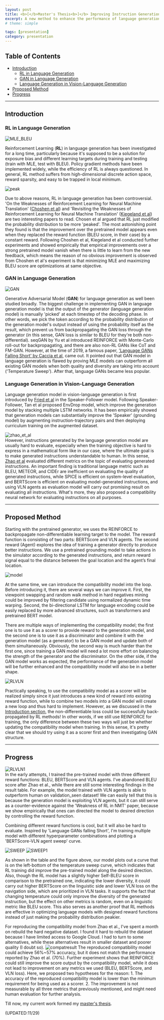 ```yaml
---
layout: post
title: <b>[</b>Master's Thesis<b>]</b> Improving Instruction Generation for Vision-Language Navigation by Reward Designing
excerpt: A new method to enhance the performance of language generation model for vision-language navigation by using REINFORCE with multi-modal rewards
# theme: simple

tags: [presentation]
category: presentation
---
```

## Table of Contents
  * [Introduction](#introduction)
    * [RL in Language Generation](#rl-in-language-generation)
    * [GAN in Language Generation](#gan-in-language-generation)
    * [Language Generation in Vision-Language Generation](#language-generation-in-vision-language-generation)
  * [Proposed Method](#proposed-method)
  * [Progress](#progress)

---
## Introduction
### RL in Language Generation
![MLE_BLEU](/images/bleu.png)

Reinforcement Learning (__RL__) in language generation has been investigated for a long time, particularly because it's supposed to be a solution for exposure bias and different learning targets during training and testing (train with MLE, test with BLEU). Policy gradient methods have been implemented widely, while the efficiency of RL is always questioned. In general, RL method suffers from high-dimensional discrete action space, reward sparsity, and easy to be trapped in local minimum.  

![peak](/images/peak.png)

Due to above reasons, RL in language generation has been controversial. 'On the Weaknesses of Reinforcement Learning
for Neural Machine Translation' ([Choshen et al](https://arxiv.org/abs/1907.01752)) and 'Revisiting the Weaknesses of Reinforcement Learning
for Neural Machine Translation' ([Kiegeland et al](https://arxiv.org/abs/2106.08942)) are two interesting papers to read. Chosen et al argued that RL just modified the probability distribution to be more 'peaked'. The most astonishing point they found is that the improvement over the pretrained model appears even when they replaced the reward function (BLEU score, in their case) by a constant reward. Following Choshen et al, Kiegeland et al conducted further experiments and showed empirically that empirical improvements
over a strong pretrained model vanish when there is little to learn from the new feedback, which means the reason of no obvious improvement is observed from Choshen et al's experiment is that minimizing MLE and maximizing BLEU score are optimizations at same objective.

### GAN in Language Generation

![GAN](/images/GAN.png)

Generative Adversarial Model (__GAN__) for language generation as well been studied broadly. The biggest challenge in implementing GAN in language generation model is that the output of the generator (language generation model) is manually 'picked' at each timestep of the decoding phase. In other words, we pick the token according to the probability distribution of the generation model's output instead of using the probability itself as the result, which prevent us from backpropagating the GAN loss through the generator (in this sense, GAN loss is similar to BLEU for they're both non-differential). seqGAN by Yu et al introduced REINFORCE with Monte-Carlo roll-out for backpropagating, and there are also non-RL GANs like CoT and FM-GAN. However, at the time of 2019, a famous paper, ['Language GANs Falling Short' by Caccia et al](https://arxiv.org/abs/1811.02549), came out. It pointed out that GAN model in language generation is flawed by proving MLE models can outperform all existing GAN models when both quality and diversity are taking into account ('Temperature Sweep'). After that, language GANs became less popular.

### Language Generation in Vision-Language Generation

Language generation model in vision-language generation is first introduced by [Fried et al](https://arxiv.org/abs/1806.02724) in the Speaker-Follower model. Following Speaker-Follower, Tan et al proposed EnvDrop model, which improve the generation model by stacking multiple LSTM networks. It has been empirically showed that generation models can substantially improve the 'Speaker' (grounding model) by augmenting instruction-trajectory pairs and then deploying curriculum training on the augmented dataset.

![zhao_et_al](/images/zhao.png)  
However, instructions generated by the language generation model are usually hard to evaluate, especially when the training objective is hard to express in a mathematical form like in our case, where the ultimate goal is to make generated instructions understandable to human. In this sense, [Zhao et al](https://arxiv.org/abs/2101.10504) evaluated different metrics on the topic of evaluating generated instructions. An important finding is traditional language metric such as BLEU, METEOR, and CIDEr are inefficient on evaluating the quality of generated instructions, while SPICE is efficient on system-level evaluation, and BERTScore is efficient on evaluating model-generated instructions, and using VLN agents as evaluation model will carry out promising result on evaluating all instructions. What's more, they also proposed a compatibility neural network for evaluating instructions on all purposes.

---

## Proposed Method

Starting with the pretrained generator, we uses the REINFORCE to backpropagate non-differentiable learning target to the model. The reward function is consisting of two parts: BERTScore and VLN agents. The second reward (Agent) explores the idea of training a generator directly to produce better instructions. We use a pretrained grounding model to take actions in the simulator according to the generated instructions, and return reward signal equal to the distance between the goal location and the agent’s final location.

![model](/images/model_vlnbert.png)

At the same time, we can introduce the compatibility model into the loop. Before introducing it, there are several ways we can improve it. First, the viewpoint swapping and random walk method in hard negatives mining could be improved by filtering candidate using normalized dynamic time warping. Second, the bi-directional LSTM for language encoding could be easily replaced by more advanced structures, such as transformers and pretrained BERT model.

There are multiple ways of implementing the compatibility model; the first one is to use it as a scorer to provide reward to the generation model, and the second one is to use it as a discriminator and combine it with the generation model (as a generator) to be a GAN model and update both of them simultaneously. Obviously, the second way is much harder than the first one, since training a GAN model will need a lot more effort on balancing the strength of the generator and the discriminator.  On the other side, if the GAN model works as expected, the performance of the generation model will be further enhanced and the compatibility model will also be in a better shape.

![RLVLN](/images/RLVLN.png)

Practically speaking, to use the compatibility model as a scorer will be realized simply since it just introduces a new kind of reward into existing reward function, while to combine two models into a GAN model will create a new loop and thus hard to implement. However, as we discussed in the [Introduction section](#gan-in-language-generation), the non-differentiable loss could be successfully back-propagated by RL methods! In other words, if we still use REINFORCE for training, the only difference between these two ways will just be whether updating the compatibility model when training. In this sense, it's pretty clear that we should try using it as a scorer first and then investigating GAN structure.

---
## Progress
![RLVLN1](/images/RLVLN1.png)  
In the early attempts, I trained the pre-trained model with three different reward functions: BLEU, BERTScore and VLN agents. I've abandoned BLEU score after Zhao et al., while there are still some interesting findings in the result table. For example, the model trained with VLN agents is able to outperform human on validation_seen dataset! We can easily tell that this is because the generation model is exploiting VLN agents, but it can still serve as a counter-evidence against the 'Weakness of RL in NMT' paper, because we show empirically that ones can directed the model to desired direction by controlling the reward function.

Combining different reward functions is cool, but it will also be hard to evaluate. Inspired by 'Language GANs falling Short', I'm training multiple model with different hyperparameter combinations and plotting a 'BERTScore-VLN agent sweep' curve.

![SWEEP](/images/sweep.png)
![SWEEP1](/images/sweep1.png)   

As shown in the table and the figure above, our model plots out a curve that is on the left-bottom of the temperature sweep curve, which indicates that RL training did improve the pre-trained model along the desired direction. Also, though the RL model has a slightly higher Self-BLEU score in comparison to the pretrained one, indicating the lower diversity, it could carry out higher BERTScore on the linguistic side and lower VLN loss on the navigation side, which are prioritized in VLN tasks. It supports the fact that changing temperature could only improve the diversity of the generated instruction, but the effect on other metrics is random, even on a linguistic metric like BLEU score. This also serves as another proof that RL methods are effective in optimizing language models with designed reward functions instead of just making the probability distribution peakier.

For reproducing the compatibility model from Zhao et al., I've spent a month on rebuild the hard negative dataset. I found it hard to rebuild the dataset because I have limited access to Google Cloud. I had to turn to some alternatives, while these alternatives result in smaller dataset and poorer quality (I doubt so).
![compatresult](/images/compat_result.png)
The reproduced compatibility model could achieve 56%~57% accuracy, but it does not match the performance reported by Zhao et al. (70%). Further experiment shows that REINFORCE could still improve the score output by the compatibility model, while it does not lead to improvement on any metrics we used (BLEU, BERTScore, and VLN loss). Here, we proposed two hypotheses for the reason: 1. The accuracy of the reproduced compatibility model is lower than the minimum requirement for being used as a scorer. 2. The improvement is not measurable by all three metrics that previously mentioned, and might need human evaluation for further analysis.

Till now, my current work formed my [master's thesis](https://drive.google.com/file/d/1yqif-iP8fqHsa6EzmwAdDdLSK6-Hndiw/view).

(UPDATED:11/29)
